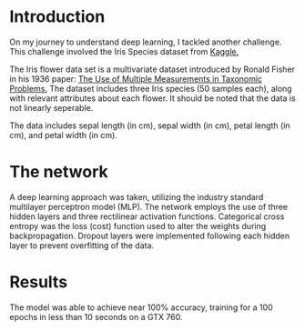 # Introduction

On my journey to understand deep learning, I tackled another challenge. This challenge involved the Iris Species dataset from
[Kaggle.](https://www.kaggle.com/uciml/iris)

The Iris flower data set is a multivariate dataset introduced by Ronald Fisher in his 1936 paper: [The Use of Multiple Measurements in Taxonomic Problems.](http://rcs.chemometrics.ru/Tutorials/classification/Fisher.pdf)
The dataset includes three Iris species (50 samples each), along with relevant attributes about each flower. 
It should be noted that the data is not linearly seperable. 

The data includes sepal length (in cm), sepal width (in cm), petal length (in cm), and petal width (in cm).


# The network
A deep learning approach was taken, utilizing the industry standard multilayer perceptron model (MLP).
The network employs the use of three hidden layers and three rectilinear activation functions. 
Categorical cross entropy was the loss (cost) function used to alter the weights during backpropagation. 
Dropout layers were implemented following each hidden layer to prevent overfitting of the data.

# Results
The model was able to achieve near 100% accuracy, training for a 100 epochs in less than 10 seconds on a GTX 760.

